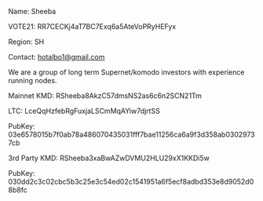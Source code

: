Name:     Sheeba

VOTE21:   RR7CECKj4aT7BC7Exq6a5AteVoPRyHEFyx

Region:   SH

Contact:  hotalbo1@gmail.com


We are a group of long term Supernet/komodo investors with experience running nodes.

Mainnet
KMD:    RSheeba8AkzC57dmsNS2as6c6n2SCN21Tm
        
LTC:    LceQqHzfebRgFuxjaLSCmMqAYiw7djrtSS
        
PubKey: 03e6578015b7f0ab78a486070435031fff7bae11256ca6a9f3d358ab03029737cb


3rd Party
KMD:    RSheeba3xaBwAZwDVMU2HLU29xX1KKDi5w
        
PubKey: 030dd2c3c02cbc5b3c25e3c54ed02c1541951a6f5ecf8adbd353e8d9052d08b8fc
        
        
